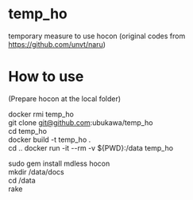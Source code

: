 # temp_ho
temporary measure to use hocon (original codes from https://github.com/unvt/naru)

# How to use
(Prepare hocon at the local folder)

docker rmi temp_ho  
git clone git@github.com:ubukawa/temp_ho  
cd temp_ho  
docker build -t temp_ho .  
cd .. 
docker run -it --rm -v ${PWD}:/data temp_ho  
 

sudo gem install mdless hocon  
mkdir /data/docs  
cd /data    
rake    